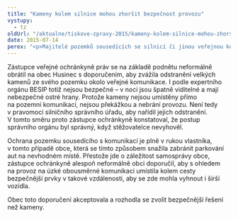 ```yaml
---
title: "Kameny kolem silnice mohou zhoršit bezpečnost provozu"
vystupy:
  - tz
oldUrl: "/aktualne/tiskove-zpravy-2015/kameny-kolem-silnice-mohou-zhorsit-bezpecnost-provozu"
date: 2015-07-14
perex: "<p>Majitelé pozemků sousedících se silnicí či jinou veřejnou komunikací, by měli zvažovat bezpečnostní hledisko, než kolem cesty umístí velké kameny. Vhodnější je použít jiné, bezpečnější prvky, které budou viditelné i v noci (např. sloupky s reflexními prvky). Současně je na místě zvažovat i jejich vzdálenost od cesty tak, aby se například projíždějící auta bezpečně vyhnula.</p>"
---
```


<!-- imported from the old website -->

<p>Zástupce veřejné ochránkyně práv se na základě podnětu neformálně obrátil na obec Husinec s doporučením, aby zvážila odstranění velkých kamenů ze svého pozemku okolo veřejné komunikace. I podle expertního orgánu BESIP totiž nejsou bezpečné – v noci jsou špatně viditelné a mají nebezpečné ostré hrany. Protože kameny nejsou umístěny přímo na pozemní komunikaci, nejsou překážkou a nebrání provozu. Není tedy v pravomoci silničního správního úřadu, aby nařídil jejich odstranění. V tomto směru proto zástupce ochránkyně konstatoval, že postup správního orgánu byl správný, když stěžovatelce nevyhověl.</p><p>Ochrana pozemku sousedícího s komunikací je plně v rukou vlastníka, v tomto případě obce, která se tímto způsobem snažila zabránit parkování aut na nevhodném místě. Přestože jde o záležitost samosprávy obce, zástupce ochránkyně alespoň neformálně obci doporučil, aby s ohledem na provoz na úzké obousměrné komunikaci umístila kolem cesty bezpečnější prvky v takové vzdálenosti, aby se zde mohla vyhnout i širší vozidla.</p>Obec toto doporučení akceptovala a rozhodla se zvolit bezpečnější řešení než kameny.
